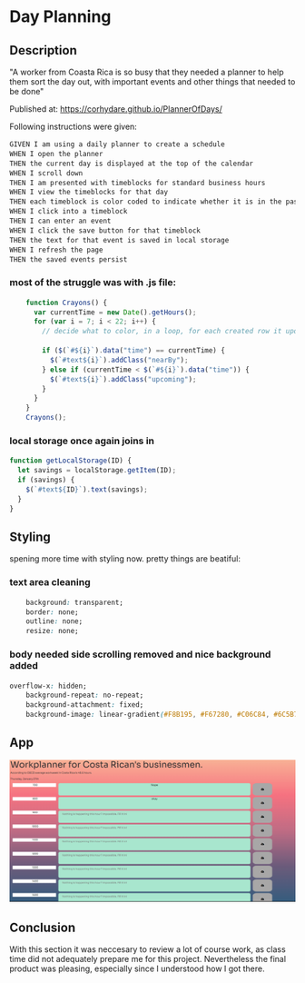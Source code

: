 # Day Planning

## Description

"A worker from Coasta Rica is so busy that they needed a planner to help them sort the day out, with important events and other things that needed to be done"

Published at: https://corhydare.github.io/PlannerOfDays/

Following instructions were given:

```md
GIVEN I am using a daily planner to create a schedule
WHEN I open the planner
THEN the current day is displayed at the top of the calendar
WHEN I scroll down
THEN I am presented with timeblocks for standard business hours
WHEN I view the timeblocks for that day
THEN each timeblock is color coded to indicate whether it is in the past, present, or future
WHEN I click into a timeblock
THEN I can enter an event
WHEN I click the save button for that timeblock
THEN the text for that event is saved in local storage
WHEN I refresh the page
THEN the saved events persist
```

### most of the struggle was with .js file:

```javascript
    function Crayons() {
      var currentTime = new Date().getHours();
      for (var i = 7; i < 22; i++) {
        // decide what to color, in a loop, for each created row it updates the time and color.

        if ($(`#${i}`).data("time") == currentTime) {
          $(`#text${i}`).addClass("nearBy");
        } else if (currentTime < $(`#${i}`).data("time")) {
          $(`#text${i}`).addClass("upcoming");
        }
      }
    }
    Crayons();
```

### local storage once again joins in

```javascript
function getLocalStorage(ID) {
  let savings = localStorage.getItem(ID);
  if (savings) {
    $(`#text${ID}`).text(savings);
  }
}
```

## Styling

spening more time with styling now. pretty things are beatiful:

### text area cleaning

```css
    background: transparent;
    border: none;
    outline: none;
    resize: none;
```

### body needed side scrolling removed and nice background added

```css
overflow-x: hidden;
    background-repeat: no-repeat;
    background-attachment: fixed;
    background-image: linear-gradient(#F8B195, #F67280, #C06C84, #6C5B7B, #355C7D);
```

## App

![Quiz is progress](screen.png)

## Conclusion

With this section it was neccesary to review a lot of course work, as class time did not adequately prepare me for this project.
Nevertheless the final product was pleasing, especially since I understood how I got there.
